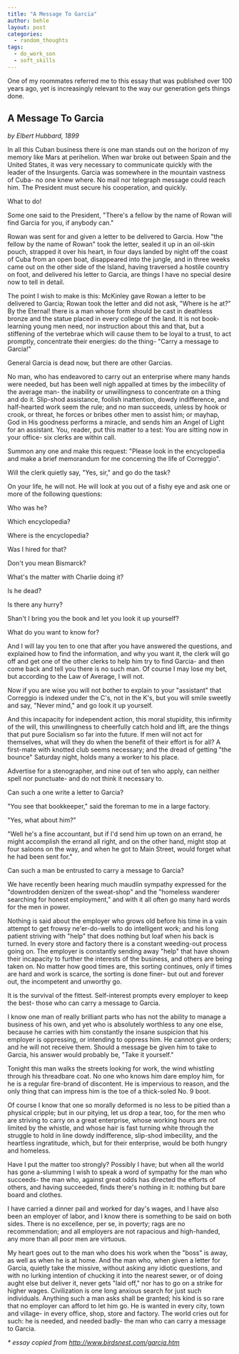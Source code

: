 ```yaml
---
title: "A Message To Garcia"
author: behle
layout: post
categories:
  - random_thoughts
tags:
  - do_work_son
  - soft_skills
---
```

One of my roommates referred me to this essay that was published over 100 years ago, yet is increasingly relevant to the way our generation gets things done.

## A Message To Garcia
*by Elbert Hubbard, 1899*

In all this Cuban business there is one man stands out on the horizon of my memory like Mars at perihelion. When war broke out between Spain and the United States, it was very necessary to communicate quickly with the leader of the Insurgents. Garcia was somewhere in the mountain vastness of Cuba- no one knew where. No mail nor telegraph message could reach him. The President must secure his cooperation, and quickly.

What to do!

Some one said to the President, "There's a fellow by the name of Rowan will find Garcia for you, if anybody can."

Rowan was sent for and given a letter to be delivered to Garcia. How "the fellow by the name of Rowan" took the letter, sealed it up in an oil-skin pouch, strapped it over his heart, in four days landed by night off the coast of Cuba from an open boat, disappeared into the jungle, and in three weeks came out on the other side of the Island, having traversed a hostile country on foot, and delivered his letter to Garcia, are things I have no special desire now to tell in detail.

The point I wish to make is this: McKinley gave Rowan a letter to be delivered to Garcia; Rowan took the letter and did not ask, "Where is he at?" By the Eternal! there is a man whose form should be cast in deathless bronze and the statue placed in every college of the land. It is not book-learning young men need, nor instruction about this and that, but a stiffening of the vertebrae which will cause them to be loyal to a trust, to act promptly, concentrate their energies: do the thing- "Carry a message to Garcia!"

General Garcia is dead now, but there are other Garcias.

No man, who has endeavored to carry out an enterprise where many hands were needed, but has been well nigh appalled at times by the imbecility of the average man- the inability or unwillingness to concentrate on a thing and do it. Slip-shod assistance, foolish inattention, dowdy indifference, and half-hearted work seem the rule; and no man succeeds, unless by hook or crook, or threat, he forces or bribes other men to assist him; or mayhap, God in His goodness performs a miracle, and sends him an Angel of Light for an assistant. You, reader, put this matter to a test: You are sitting now in your office- six clerks are within call.

Summon any one and make this request: "Please look in the encyclopedia and make a brief memorandum for me concerning the life of Correggio".

Will the clerk quietly say, "Yes, sir," and go do the task?

On your life, he will not. He will look at you out of a fishy eye and ask one or more of the following questions:

Who was he?

Which encyclopedia?

Where is the encyclopedia?

Was I hired for that?

Don't you mean Bismarck?

What's the matter with Charlie doing it?

Is he dead?

Is there any hurry?

Shan't I bring you the book and let you look it up yourself?

What do you want to know for?

And I will lay you ten to one that after you have answered the questions, and explained how to find the information, and why you want it, the clerk will go off and get one of the other clerks to help him try to find Garcia- and then come back and tell you there is no such man. Of course I may lose my bet, but according to the Law of Average, I will not.

Now if you are wise you will not bother to explain to your "assistant" that Correggio is indexed under the C's, not in the K's, but you will smile sweetly and say, "Never mind," and go look it up yourself.

And this incapacity for independent action, this moral stupidity, this infirmity of the will, this unwillingness to cheerfully catch hold and lift, are the things that put pure Socialism so far into the future. If men will not act for themselves, what will they do when the benefit of their effort is for all? A first-mate with knotted club seems necessary; and the dread of getting "the bounce" Saturday night, holds many a worker to his place.

Advertise for a stenographer, and nine out of ten who apply, can neither spell nor punctuate- and do not think it necessary to.

Can such a one write a letter to Garcia?

"You see that bookkeeper," said the foreman to me in a large factory.

"Yes, what about him?"

"Well he's a fine accountant, but if I'd send him up town on an errand, he might accomplish the errand all right, and on the other hand, might stop at four saloons on the way, and when he got to Main Street, would forget what he had been sent for."

Can such a man be entrusted to carry a message to Garcia?

We have recently been hearing much maudlin sympathy expressed for the "downtrodden denizen of the sweat-shop" and the "homeless wanderer searching for honest employment," and with it all often go many hard words for the men in power.

Nothing is said about the employer who grows old before his time in a vain attempt to get frowsy ne'er-do-wells to do intelligent work; and his long patient striving with "help" that does nothing but loaf when his back is turned. In every store and factory there is a constant weeding-out process going on. The employer is constantly sending away "help" that have shown their incapacity to further the interests of the business, and others are being taken on. No matter how good times are, this sorting continues, only if times are hard and work is scarce, the sorting is done finer- but out and forever out, the incompetent and unworthy go.

It is the survival of the fittest. Self-interest prompts every employer to keep the best- those who can carry a message to Garcia.

I know one man of really brilliant parts who has not the ability to manage a business of his own, and yet who is absolutely worthless to any one else, because he carries with him constantly the insane suspicion that his employer is oppressing, or intending to oppress him. He cannot give orders; and he will not receive them. Should a message be given him to take to Garcia, his answer would probably be, "Take it yourself."

Tonight this man walks the streets looking for work, the wind whistling through his threadbare coat. No one who knows him dare employ him, for he is a regular fire-brand of discontent. He is impervious to reason, and the only thing that can impress him is the toe of a thick-soled No. 9 boot.

Of course I know that one so morally deformed is no less to be pitied than a physical cripple; but in our pitying, let us drop a tear, too, for the men who are striving to carry on a great enterprise, whose working hours are not limited by the whistle, and whose hair is fast turning white through the struggle to hold in line dowdy indifference, slip-shod imbecility, and the heartless ingratitude, which, but for their enterprise, would be both hungry and homeless.

Have I put the matter too strongly? Possibly I have; but when all the world has gone a-slumming I wish to speak a word of sympathy for the man who succeeds- the man who, against great odds has directed the efforts of others, and having succeeded, finds there's nothing in it: nothing but bare board and clothes.

I have carried a dinner pail and worked for day's wages, and I have also been an employer of labor, and I know there is something to be said on both sides. There is no excellence, per se, in poverty; rags are no recommendation; and all employers are not rapacious and high-handed, any more than all poor men are virtuous.

My heart goes out to the man who does his work when the "boss" is away, as well as when he is at home. And the man who, when given a letter for Garcia, quietly take the missive, without asking any idiotic questions, and with no lurking intention of chucking it into the nearest sewer, or of doing aught else but deliver it, never gets "laid off," nor has to go on a strike for higher wages. Civilization is one long anxious search for just such individuals. Anything such a man asks shall be granted; his kind is so rare that no employer can afford to let him go. He is wanted in every city, town and village- in every office, shop, store and factory. The world cries out for such: he is needed, and needed badly- the man who can carry a message to Garcia.

<address>
  * essay copied from <a href="http://www.birdsnest.com/garcia.htm">http://www.birdsnest.com/garcia.htm</a><br />
</address>

<p style="text-align: left;">
  <strong><br /> </strong>
</p>

<div id="_mcePaste" style="overflow: hidden; position: absolute; left: -10000px; top: 0px; width: 1px; height: 1px;">
  <p>
    In all this Cuban business there is one man stands out on the horizon of my memory like Mars at perihelion. When war broke out between Spain and the United States, it was very necessary to communicate quickly with the leader of the Insurgents. Garcia was somewhere in the mountain vastness of Cuba- no one knew where. No mail nor telegraph message could reach him. The President must secure his cooperation, and quickly.
  </p>
  
  <p>
    What to do!
  </p>
  
  <p>
    Some one said to the President, "There's a fellow by the name of Rowan will find Garcia for you, if anybody can."
  </p>
  
  <p>
    Rowan was sent for and given a letter to be delivered to Garcia. How "the fellow by the name of Rowan" took the letter, sealed it up in an oil-skin pouch, strapped it over his heart, in four days landed by night off the coast of Cuba from an open boat, disappeared into the jungle, and in three weeks came out on the other side of the Island, having traversed a hostile country on foot, and delivered his letter to Garcia, are things I have no special desire now to tell in detail.
  </p>
  
  <p>
    The point I wish to make is this: McKinley gave Rowan a letter to be delivered to Garcia; Rowan took the letter and did not ask, "Where is he at?" By the Eternal! there is a man whose form should be cast in deathless bronze and the statue placed in every college of the land. It is not book-learning young men need, nor instruction about this and that, but a stiffening of the vertebrae which will cause them to be loyal to a trust, to act promptly, concentrate their energies: do the thing- "Carry a message to Garcia!"
  </p>
  
  <p>
    General Garcia is dead now, but there are other Garcias.
  </p>
  
  <p>
    No man, who has endeavored to carry out an enterprise where many hands were needed, but has been well nigh appalled at times by the imbecility of the average man- the inability or unwillingness to concentrate on a thing and do it. Slip-shod assistance, foolish inattention, dowdy indifference, and half-hearted work seem the rule; and no man succeeds, unless by hook or crook, or threat, he forces or bribes other men to assist him; or mayhap, God in His goodness performs a miracle, and sends him an Angel of Light for an assistant. You, reader, put this matter to a test: You are sitting now in your office- six clerks are within call.
  </p>
  
  <p>
    Summon any one and make this request: "Please look in the encyclopedia and make a brief memorandum for me concerning the life of Correggio".
  </p>
  
  <p>
    Will the clerk quietly say, "Yes, sir," and go do the task?
  </p>
  
  <p>
    On your life, he will not. He will look at you out of a fishy eye and ask one or more of the following questions:
  </p>
  
  <p>
    Who was he?
  </p>
  
  <p>
    Which encyclopedia?
  </p>
  
  <p>
    Where is the encyclopedia?
  </p>
  
  <p>
    Was I hired for that?
  </p>
  
  <p>
    Don't you mean Bismarck?
  </p>
  
  <p>
    What's the matter with Charlie doing it?
  </p>
  
  <p>
    Is he dead?
  </p>
  
  <p>
    Is there any hurry?
  </p>
  
  <p>
    Shan't I bring you the book and let you look it up yourself?
  </p>
  
  <p>
    What do you want to know for?
  </p>
  
  <p>
    And I will lay you ten to one that after you have answered the questions, and explained how to find the information, and why you want it, the clerk will go off and get one of the other clerks to help him try to find Garcia- and then come back and tell you there is no such man. Of course I may lose my bet, but according to the Law of Average, I will not.
  </p>
  
  <p>
    Now if you are wise you will not bother to explain to your "assistant" that Correggio is indexed under the C's, not in the K's, but you will smile sweetly and say, "Never mind," and go look it up yourself.
  </p>
  
  <p>
    And this incapacity for independent action, this moral stupidity, this infirmity of the will, this unwillingness to cheerfully catch hold and lift, are the things that put pure Socialism so far into the future. If men will not act for themselves, what will they do when the benefit of their effort is for all? A first-mate with knotted club seems necessary; and the dread of getting "the bounce" Saturday night, holds many a worker to his place.
  </p>
  
  <p>
    Advertise for a stenographer, and nine out of ten who apply, can neither spell nor punctuate- and do not think it necessary to.
  </p>
  
  <p>
    Can such a one write a letter to Garcia?
  </p>
  
  <p>
    "You see that bookkeeper," said the foreman to me in a large factory.
  </p>
  
  <p>
    "Yes, what about him?"
  </p>
  
  <p>
    "Well he's a fine accountant, but if I'd send him up town on an errand, he might accomplish the errand all right, and on the other hand, might stop at four saloons on the way, and when he got to Main Street, would forget what he had been sent for."
  </p>
  
  <p>
    Can such a man be entrusted to carry a message to Garcia?
  </p>
  
  <p>
    We have recently been hearing much maudlin sympathy expressed for the "downtrodden denizen of the sweat-shop" and the "homeless wanderer searching for honest employment," and with it all often go many hard words for the men in power.
  </p>
  
  <p>
    Nothing is said about the employer who grows old before his time in a vain attempt to get frowsy ne'er-do-wells to do intelligent work; and his long patient striving with "help" that does nothing but loaf when his back is turned. In every store and factory there is a constant weeding-out process going on. The employer is constantly sending away "help" that have shown their incapacity to further the interests of the business, and others are being taken on. No matter how good times are, this sorting continues, only if times are hard and work is scarce, the sorting is done finer- but out and forever out, the incompetent and unworthy go.
  </p>
  
  <p>
    It is the survival of the fittest. Self-interest prompts every employer to keep the best- those who can carry a message to Garcia.
  </p>
  
  <p>
    I know one man of really brilliant parts who has not the ability to manage a business of his own, and yet who is absolutely worthless to any one else, because he carries with him constantly the insane suspicion that his employer is oppressing, or intending to oppress him. He cannot give orders; and he will not receive them. Should a message be given him to take to Garcia, his answer would probably be, "Take it yourself."
  </p>
  
  <p>
    Tonight this man walks the streets looking for work, the wind whistling through his threadbare coat. No one who knows him dare employ him, for he is a regular fire-brand of discontent. He is impervious to reason, and the only thing that can impress him is the toe of a thick-soled No. 9 boot.
  </p>
  
  <p>
    Of course I know that one so morally deformed is no less to be pitied than a physical cripple; but in our pitying, let us drop a tear, too, for the men who are striving to carry on a great enterprise, whose working hours are not limited by the whistle, and whose hair is fast turning white through the struggle to hold in line dowdy indifference, slip-shod imbecility, and the heartless ingratitude, which, but for their enterprise, would be both hungry and homeless.
  </p>
  
  <p>
    Have I put the matter too strongly? Possibly I have; but when all the world has gone a-slumming I wish to speak a word of sympathy for the man who succeeds- the man who, against great odds has directed the efforts of others, and having succeeded, finds there's nothing in it: nothing but bare board and clothes.
  </p>
  
  <p>
    I have carried a dinner pail and worked for day's wages, and I have also been an employer of labor, and I know there is something to be said on both sides. There is no excellence, per se, in poverty; rags are no recommendation; and all employers are not rapacious and high-handed, any more than all poor men are virtuous.
  </p>
  
  <p>
    My heart goes out to the man who does his work when the "boss" is away, as well as when he is at home. And the man who, when given a letter for Garcia, quietly take the missive, without asking any idiotic questions, and with no lurking intention of chucking it into the nearest sewer, or of doing aught else but deliver it, never gets "laid off," nor has to go on a strike for higher wages. Civilization is one long anxious search for just such individuals. Anything such a man asks shall be granted; his kind is so rare that no employer can afford to let him go. He is wanted in every city, town and village- in every office, shop, store and factory. The world cries out for such: he is needed, and needed badly- the man who can carry a message to Garcia.
  </p>
</div>
